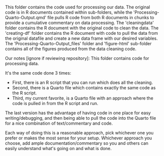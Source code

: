 This folder contains the code used for processing our data. The original code is in R documents contained within sub-folders, while the 'Processing-Quarto-Output.qmd' file pulls R code from both R documents in chunks to provide a cumulative commentary on data processing. The 'cleaningdata' folder contains the R document with the original code to clean the data. The 'creating-df' folder contains the R document with code to pull the data from the original datafile and create a new data frame with our desired variables. The 'Processing-Quarto-Output_files' folder and 'figure-html' sub-folder contains all of the figures produced from the data cleaning code.

Our notes [ignore if reviewing repository]:
This folder contains code for processing data.

It's the same code done 3 times:

* First, there is an R script that you can run which does all the cleaning.
* Second, there is a Quarto file which contains exactly the same code as the R script.
* Third, my current favorite, is a Quarto file with an approach where the code is pulled in from the R script and run.

The last version has the advantage of having code in one place for easy writing/debugging, and then being able to pull the code into the Quarto file for a nice combination of text/commentary and code.

Each way of doing this is a reasonable approach, pick whichever one you prefer or makes the most sense for your setup. Whichever approach you choose, add ample documentation/commentary so you and others can easily understand what's going on and what is done.

